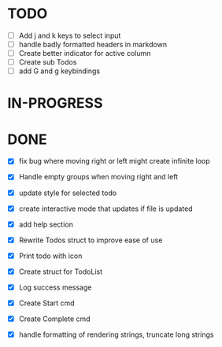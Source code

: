 # TODO

- [ ] Add j and k keys to select input
- [ ] handle badly formatted headers in markdown
- [ ] Create better indicator for active column
- [ ] Create sub Todos
- [ ] add G and g keybindings

# IN-PROGRESS

# DONE

- [x] fix bug where moving right or left might create infinite loop
- [x] Handle empty groups when moving right and left
- [x] update style for selected todo
- [x] create interactive mode that updates if file is updated
- [x] add help section
- [x] Rewrite Todos struct to improve ease of use
- [x] Print todo with icon
- [x] Create struct for TodoList
- [x] Log success message
- [x] Create Start cmd
- [x] Create Complete cmd
- [x] handle formatting of rendering strings, truncate long strings


